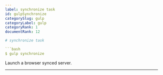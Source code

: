 ```yaml
---
label: synchronize task
id: gulpSynchronize
categorySlug: gulp
categoryLabel: gulp
categoryRank: 1
documentRank: 12

# synchronize task

```bash
$ gulp synchronize
```

Launch a browser synced server.

---
```


